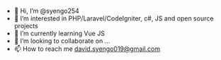 - 👋 Hi, I’m @syengo254
- 👀 I’m interested in PHP/Laravel/CodeIgniter, c#, JS and open source projects
- 🌱 I’m currently learning Vue JS
- 💞️ I’m looking to collaborate on ...
- 📫 How to reach me david.syengo019@gmail.com

<!---
syengo254/syengo254 is a ✨ special ✨ repository because its `README.md` (this file) appears on your GitHub profile.
You can click the Preview link to take a look at your changes.
--->
